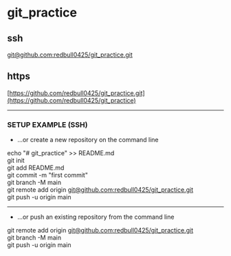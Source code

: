 # git_practice

## ssh
[git@github.com:redbull0425/git_practice.git](https://github.com/redbull0425/git_practice)
  
## https
[https://github.com/redbull0425/git_practice.git](https://github.com/redbull0425/git_practice)  
  
***  
### SETUP EXAMPLE (SSH)
* …or create a new repository on the command line
  
echo "# git_practice" >> README.md  
git init  
git add README.md  
git commit -m "first commit"  
git branch -M main  
git remote add origin [git@github.com:redbull0425/git_practice.git](https://github.com/redbull0425/git_practice)  
git push -u origin main  
  
***
* …or push an existing repository from the command line
  
git remote add origin [git@github.com:redbull0425/git_practice.git](https://github.com/redbull0425/git_practice)    
git branch -M main  
git push -u origin main  
  
  
